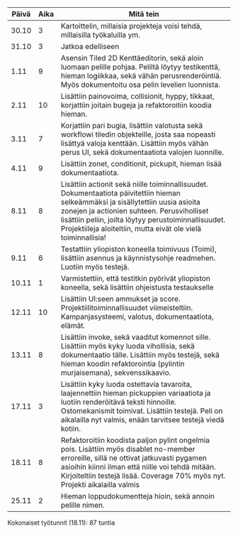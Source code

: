 | Päivä  | Aika | Mitä tein |
|--------|------|------------|
| 30.10  | 3    | Kartoittelin, millaisia projekteja voisi tehdä, millaisilla työkaluilla ym. |
| 31.10  | 3    | Jatkoa edelliseen |
| 1.11   | 9    | Asensin Tiled 2D Kenttäeditorin, sekä aloin luomaan pelille pohjaa. Peliltä löytyy testikenttä, hieman logiikkaa, sekä vähän perusrenderöintiä. Myös dokumentoitu osa pelin levelien luonnista. |
| 2.11   | 10   | Lisättiin painovoima, collisionit, hyppy, tikkaat, korjattiin joitain bugeja ja refaktoroitiin koodia hieman. |
| 3.11   | 7   | Korjattiin pari bugia, lisättiin valotusta sekä workflowi tiledin objekteille, josta saa nopeasti lisättyä valoja kenttään. Lisättiin myös vähän perus UI, sekä dokumentaatiota valojen luonnille. |
| 4.11   | 9   | Lisättiin zonet, conditionit, pickupit, hieman lisää dokumentaatiota. |
| 8.11   | 8   | Lisättiin actionit sekä niille toiminnallisuudet. Dokumentaatiota päivitettiin hieman selkeämmäksi ja sisällytettiin uusia asioita zonejen ja actionien suhteen. Perusviholliset lisättiin peliin, joilta löytyy perustoiminnallisuudet. Projektiileja aloiteltiin, mutta eivät ole vielä toiminnallisia! |
| 9.11   | 6   | Testattiin yliopiston koneella toimivuus (Toimi), lisättiin asennus ja käynnistysohje readmehen. Luotiin myös testejä. |
| 10.11   | 1   | Varmistettiin, että testitkin pyörivät yliopiston koneella, sekä lisättiin ohjeistusta testaukselle |
| 12.11   | 10   | Lisättiin UI:seen ammukset ja score. Projektiilitoiminnallisuudet viimeisteltiin. Kampanjasysteemi, valotus, dokumentaatiota, elämät. |
| 13.11   | 8   | Lisättiin invoke, sekä vaaditut komennot sille. Lisättiin myös kyky luoda vihollisia, sekä dokumentaatio tälle. Lisättiin myös testejä, sekä hieman koodin refaktorointia (pylintin murjaisemana), sekvenssikaavio. |
| 17.11   | 3   | Lisättiin kyky luoda ostettavia tavaroita, laajennettiin hieman pickuppien variaatiota ja luotiin renderöitävä teksti hinnoille. Ostomekanismit toimivat. Lisättiin testejä. Peli on aikalailla nyt valmis, enään tarvitsee testejä viedä kotiin. |
| 18.11   | 8   | Refaktoroitiin koodista paljon pylint ongelmia pois. Lisättiin myös disablet no-member erroreille, sillä ne ottivat jatkuvasti pygamen asioihin kiinni ilman että niille voi tehdä mitään. Kirjoiteltiin testejä lisää. Coverage 70% myös nyt. Projekti aikalailla valmis |
| 25.11   | 2   | Hieman loppudokumentteja hioin, sekä annoin pelille nimen. |

Kokonaiset työtunnit (18.11): 87 tuntia